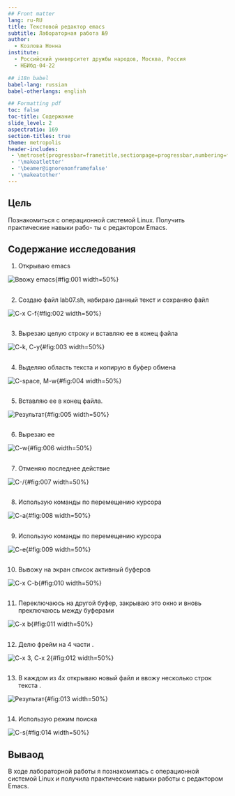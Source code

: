 ```yaml
---
## Front matter
lang: ru-RU
title: Текстовой редактор emacs
subtitle: Лабораторная работа №9
author:
  - Козлова Нонна
institute:
  - Российский университет дружбы народов, Москва, Россия
  - НБИбд-04-22

## i18n babel
babel-lang: russian
babel-otherlangs: english

## Formatting pdf
toc: false
toc-title: Содержание
slide_level: 2
aspectratio: 169
section-titles: true
theme: metropolis
header-includes:
 - \metroset{progressbar=frametitle,sectionpage=progressbar,numbering=fraction}
 - '\makeatletter'
 - '\beamer@ignorenonframefalse'
 - '\makeatother'
---
```


## Цель

Познакомиться с операционной системой Linux. Получить практические навыки рабо-
ты с редактором Emacs.

## Содержание исследования

1. Открываю emacs 

![Ввожу emacs](image/1.png){#fig:001 width=50%}

##

2. Создаю файл lab07.sh, набираю данный текст и сохраняю файл 

![C-x C-f](image/2.png){#fig:002 width=50%}

##

3. Вырезаю целую строку и вставляю ее в конец файла 

![C-k, C-y](image/3.png){#fig:003 width=50%}

##

4. Выделяю область текста и копирую в буфер обмена 

![C-space, M-w](image/4.png){#fig:004 width=50%}

##

5. Вставляю ее в конец файла. 

![Результат](image/5.png){#fig:005 width=50%}

##

6. Вырезаю ее 

![C-w](image/6.png){#fig:006 width=50%}

##

7. Отменяю последнее действие 

![C-/](image/7.png){#fig:007 width=50%}

##

8. Использую команды по перемещению курсора 

![C-a](image/8.png){#fig:008 width=50%}

##

9. Использую команды по перемещению курсора 

![C-e](image/9.png){#fig:009 width=50%}

##

10. Вывожу на экран список активный буферов 

![C-x C-b](image/10.png){#fig:010 width=50%}

##

11. Переключаюсь на другой буфер, закрываю это окно и вновь преключаюсь между буферами 

![C-x b](image/11.png){#fig:011 width=50%}

##

12. Делю фрейм на 4 части .

![C-x 3, C-x 2](image/12.png){#fig:012 width=50%}

##

13. В каждом из 4х открываю новый файл и ввожу несколько строк текста .

![Результат](image/13.png){#fig:013 width=50%}

##

14. Использую режим поиска 

![C-s](image/14.png){#fig:014 width=50%}

## Вываод

В ходе лабораторной работы я познакомилась с операционной системой Linux и получила практические навыки работы с редактором Emacs.


